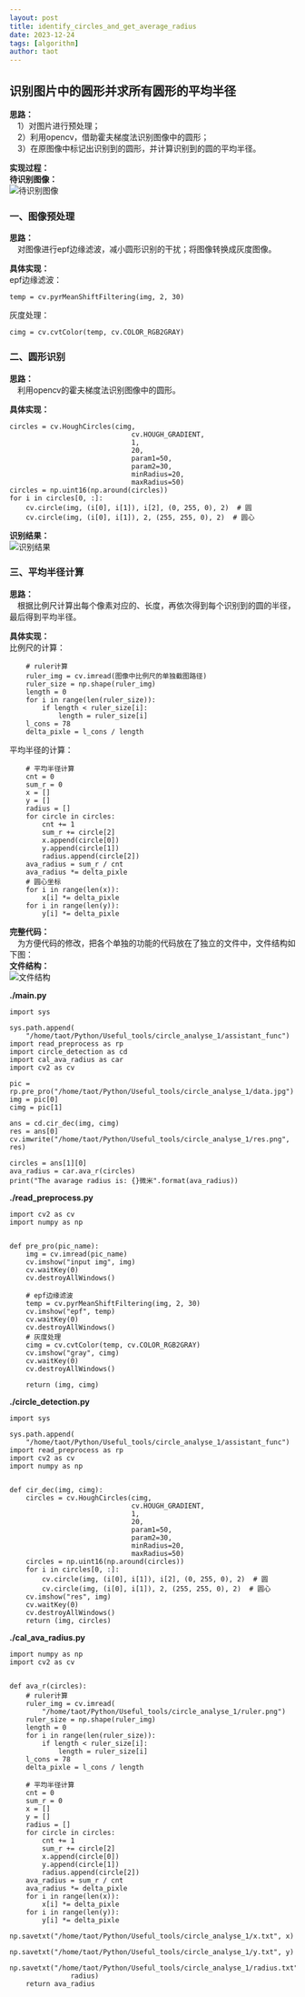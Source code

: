 ```yaml
---
layout: post
title: identify_circles_and_get_average_radius
date: 2023-12-24
tags: [algorithm]
author: taot
---
```


## 识别图片中的圆形并求所有圆形的平均半径
**思路：**</br>
&emsp;1）对图片进行预处理；</br>
&emsp;2）利用opencv，借助霍夫梯度法识别图像中的圆形；</br>
&emsp;3）在原图像中标记出识别到的圆形，并计算识别到的圆的平均半径。</br>

**实现过程：**</br>
**待识别图像：**</br>
![待识别图像]("图片路径", "待识别图像")

### 一、图像预处理

**思路：**</br>
&emsp;对图像进行epf边缘滤波，减小圆形识别的干扰；将图像转换成灰度图像。</br>

**具体实现：**</br>
epf边缘滤波：

```
temp = cv.pyrMeanShiftFiltering(img, 2, 30)
```

灰度处理：

```
cimg = cv.cvtColor(temp, cv.COLOR_RGB2GRAY)
```

### 二、圆形识别

**思路：**</br>
&emsp;利用opencv的霍夫梯度法识别图像中的圆形。</br>

**具体实现：**</br>

```
circles = cv.HoughCircles(cimg,
                              cv.HOUGH_GRADIENT,
                              1,
                              20,
                              param1=50,
                              param2=30,
                              minRadius=20,
                              maxRadius=50)
circles = np.uint16(np.around(circles))
for i in circles[0, :]:
    cv.circle(img, (i[0], i[1]), i[2], (0, 255, 0), 2)  # 圆
    cv.circle(img, (i[0], i[1]), 2, (255, 255, 0), 2)  # 圆心
```

**识别结果：**</br>
![识别结果]("图片路径", "识别结果")

### 三、平均半径计算

**思路：**</br>
&emsp;根据比例尺计算出每个像素对应的、长度，再依次得到每个识别到的圆的半径，最后得到平均半径。</br>

**具体实现：**</br>
比例尺的计算：

```
    # ruler计算
    ruler_img = cv.imread(图像中比例尺的单独截图路径)
    ruler_size = np.shape(ruler_img)
    length = 0
    for i in range(len(ruler_size)):
        if length < ruler_size[i]:
            length = ruler_size[i]
    l_cons = 78
    delta_pixle = l_cons / length
```

平均半径的计算：

```
    # 平均半径计算
    cnt = 0
    sum_r = 0
    x = []
    y = []
    radius = []
    for circle in circles:
        cnt += 1
        sum_r += circle[2]
        x.append(circle[0])
        y.append(circle[1])
        radius.append(circle[2])
    ava_radius = sum_r / cnt
    ava_radius *= delta_pixle
    # 圆心坐标
    for i in range(len(x)):
        x[i] *= delta_pixle
    for i in range(len(y)):
        y[i] *= delta_pixle
```

**完整代码：**</br>
&emsp;为方便代码的修改，把各个单独的功能的代码放在了独立的文件中，文件结构如下图：</br>
**文件结构：**</br>
![文件结构]("图片路径", "文件结构")

**./main.py**

```
import sys

sys.path.append(
    "/home/taot/Python/Useful_tools/circle_analyse_1/assistant_func")
import read_preprocess as rp
import circle_detection as cd
import cal_ava_radius as car
import cv2 as cv

pic = rp.pre_pro("/home/taot/Python/Useful_tools/circle_analyse_1/data.jpg")
img = pic[0]
cimg = pic[1]

ans = cd.cir_dec(img, cimg)
res = ans[0]
cv.imwrite("/home/taot/Python/Useful_tools/circle_analyse_1/res.png", res)

circles = ans[1][0]
ava_radius = car.ava_r(circles)
print("The avarage radius is: {}微米".format(ava_radius))
```

**./read_preprocess.py**

```
import cv2 as cv
import numpy as np


def pre_pro(pic_name):
    img = cv.imread(pic_name)
    cv.imshow("input img", img)
    cv.waitKey(0)
    cv.destroyAllWindows()

    # epf边缘滤波
    temp = cv.pyrMeanShiftFiltering(img, 2, 30)
    cv.imshow("epf", temp)
    cv.waitKey(0)
    cv.destroyAllWindows()
    # 灰度处理
    cimg = cv.cvtColor(temp, cv.COLOR_RGB2GRAY)
    cv.imshow("gray", cimg)
    cv.waitKey(0)
    cv.destroyAllWindows()

    return (img, cimg)
```


**./circle_detection.py**

```
import sys

sys.path.append(
    "/home/taot/Python/Useful_tools/circle_analyse_1/assistant_func")
import read_preprocess as rp
import cv2 as cv
import numpy as np


def cir_dec(img, cimg):
    circles = cv.HoughCircles(cimg,
                              cv.HOUGH_GRADIENT,
                              1,
                              20,
                              param1=50,
                              param2=30,
                              minRadius=20,
                              maxRadius=50)
    circles = np.uint16(np.around(circles))
    for i in circles[0, :]:
        cv.circle(img, (i[0], i[1]), i[2], (0, 255, 0), 2)  # 圆
        cv.circle(img, (i[0], i[1]), 2, (255, 255, 0), 2)  # 圆心
    cv.imshow("res", img)
    cv.waitKey(0)
    cv.destroyAllWindows()
    return (img, circles)
```


**./cal_ava_radius.py**

```
import numpy as np
import cv2 as cv


def ava_r(circles):
    # ruler计算
    ruler_img = cv.imread(
        "/home/taot/Python/Useful_tools/circle_analyse_1/ruler.png")
    ruler_size = np.shape(ruler_img)
    length = 0
    for i in range(len(ruler_size)):
        if length < ruler_size[i]:
            length = ruler_size[i]
    l_cons = 78
    delta_pixle = l_cons / length

    # 平均半径计算
    cnt = 0
    sum_r = 0
    x = []
    y = []
    radius = []
    for circle in circles:
        cnt += 1
        sum_r += circle[2]
        x.append(circle[0])
        y.append(circle[1])
        radius.append(circle[2])
    ava_radius = sum_r / cnt
    ava_radius *= delta_pixle
    for i in range(len(x)):
        x[i] *= delta_pixle
    for i in range(len(y)):
        y[i] *= delta_pixle
    np.savetxt("/home/taot/Python/Useful_tools/circle_analyse_1/x.txt", x)
    np.savetxt("/home/taot/Python/Useful_tools/circle_analyse_1/y.txt", y)
    np.savetxt("/home/taot/Python/Useful_tools/circle_analyse_1/radius.txt",
               radius)
    return ava_radius
```